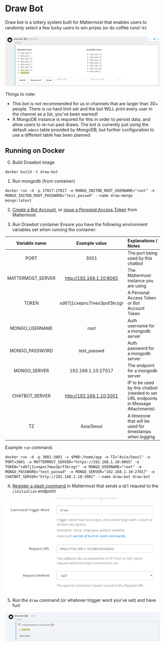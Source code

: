 # Draw Bot
Draw bot is a lottery system built for Mattermost that enables users to randomly select a few lucky users to win prizes (or do coffee runs! :coffee:)

![](readme_assets/drawbot.png)

Things to note:
* This bot is not recommended for us in channels that are larger than 30+ people. There is no hard limit set and the bot WILL print every user in the channel as a list, you've been warned!
* A MongoDB instance is required for this in order to persist data, and allow users to re-run past draws. The bot is currently just using the default `admin` table provided by MongoDB, but further configuration to use a different table has been planned

## Running on Docker
0. Build Drawbot image
```
docker build -t draw-bot
```

1. Run mongodb (from container)
```
docker run -d -p 27017:27017 -e MONGO_INITDB_ROOT_USERNAME="root" -e MONGO_INITDB_ROOT_PASSWORD="test_passwd" --name draw-mongo mongo:latest
```

2. [Create a Bot Account](https://docs.mattermost.com/developer/bot-accounts.html#user-interface-ui), or [issue a Personal Access Token](https://docs.mattermost.com/developer/personal-access-tokens.html#creating-a-personal-access-token) from Mattermost

3. Run Drawbot container
Ensure you have the following environment variables set when running the container:

| Variable name | Example value | Explanations / Notes |
| :--: | :--: | :-- |
| PORT | 3001 | The port being used by this chatbot |
| MATTERMOST_SERVER | http://192.168.1.10:8065 | The Mattermost instance you are using |
| TOKEN | sd67j1cxepnc7meo3pof3krzgr | A Personal Access Token or Bot Account Token |
| MONGO_USERNAME | root | Auth username for a mongodb server |
| MONGO_PASSWORD | test_passwd | Auth password for a mongodb server |
| MONGO_SERVER | 192.168.1.10:27017 | The endpoint for a mongodb server |
| CHATBOT_SERVER | http://192.168.1.10:3001 | IP to be used by this chatbot (needed to set URL endpoints in Message Attachments) |
| TZ | Asia/Seoul | A timezone that will be used for timestamps when logging |

Example `run` command:
```
docker run -d -p 3001:3001 -v $PWD:/home/app -e TZ="Asia/Seoul" -e PORT=3001 -e MATTERMOST_SERVER="https://192.168.1.10:8065" -e TOKEN="sd67j1cxepnc7meo3prf3krzgr" -e MONGO_USERNAME="root" -e MONGO_PASSWORD="test_passwd" -e MONGO_SERVER="192.168.1.10:27017" -e CHATBOT_SERVER="http://192.168.1.10:3001" --name draw-bot draw-bot
```

4. [Register a slash command](https://docs.mattermost.com/developer/slash-commands.html#custom-slash-command) in Mattermost that sends a `GET` request to the `/initialize` endpoint

![](readme_assets/slash_command_config.png)

5. Run the `draw` command (or whatever trigger word you've set) and have fun!

![](readme_assets/drawbot_win.png)